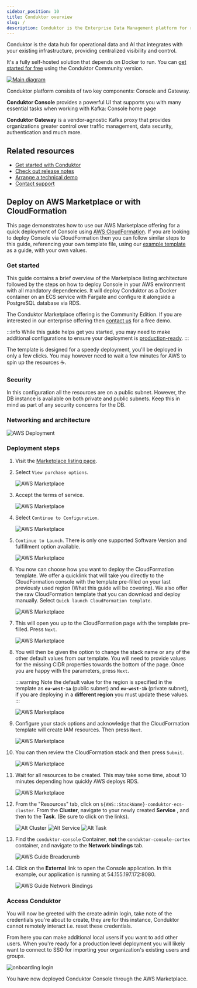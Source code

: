 ```yaml
---
sidebar_position: 10
title: Conduktor overview
slug: /
description: Conduktor is the Enterprise Data Management platform for real-time data streaming
---
```


Conduktor is the data hub for operational data and AI that integrates with your existing infrastructure, providing centralized visibility and control.

It's a fully self-hosted solution that depends on Docker to run. You can [get started for free](https://www.conduktor.io/get-started) using the Conduktor Community version.

<a href="https://framerusercontent.com/images/meFtLvvuqKtvLTZJuKgIV8xMI.png" target="_blank" rel="noopener">
  <img src="https://framerusercontent.com/images/meFtLvvuqKtvLTZJuKgIV8xMI.png" alt="Main diagram" style={{maxWidth: '100%'}} style={{paddingTop: '10px'}} />
</a>

Conduktor platform consists of two key components: Console and Gateway.

**Conduktor Console** provides a powerful UI that supports you with many essential tasks when working with Kafka:
Console home page

**Conduktor Gateway** is a vendor-agnostic Kafka proxy that provides organizations greater control over traffic management, data security, authentication and much more.

## Related resources

- [Get started with Conduktor](/get-started/get-started.md)
- [Check out release notes](https://conduktor.io/changelog)
- [Arrange a technical demo](https://www.conduktor.io/contact/demo)
- [Contact support](https://www.conduktor.io/contact/support)



## Deploy on AWS Marketplace or with CloudFormation

This page demonstrates how to use our AWS Marketplace offering for a quick deployment of Console using [AWS CloudFormation](https://aws.amazon.com/cloudformation/). If you are looking to deploy Console via CloudFormation then you can follow similar steps to this guide, referencing your own template file, using our [example template](https://conduktor-marketplace.s3.us-east-1.amazonaws.com/templates/full_template/conduktor-console_full-template-latest.yaml) as a guide, with your own values.

### Get started

This guide contains a brief overview of the Marketplace listing architecture followed by the steps on how to deploy Console in your AWS environment with all mandatory dependencies. It will deploy Conduktor as a Docker container on an ECS service with Fargate and configure it alongside a PostgreSQL database via RDS.

The Conduktor Marketplace offering is the Community Edition. If you are interested in our enterprise offering then [contact us](https://conduktor.io/contact/demo?utm_source=docs&utm_medium=product) for a free demo.

:::info
While this guide helps get you started, you may need to make additional configurations to ensure your deployment is [production-ready](../hardware.md#production-requirements).
:::

The template is designed for a speedy deployment, you'll be deployed in only a few clicks. You may however need to wait a few minutes for AWS to spin up the resources ☕.

### Security

In this configuration all the resources are on a public subnet. However, the DB instance is available on both private and public subnets. Keep this in mind as part of any security concerns for the DB.

### Networking and architecture

![AWS Deployment](/guides/conduktor.ecs.png)

### Deployment steps

1. Visit the [Marketplace listing page](https://aws.amazon.com/marketplace/pp/prodview-xjv65ie5rjtxu).

2. Select `View purchase options`.

    ![AWS Marketplace](/guides/aws-marketplace-1.png)

3. Accept the terms of service.

    ![AWS Marketplace](/guides/aws-marketplace-2.png)

4. Select `Continue to Configuration`.

    ![AWS Marketplace](/guides/aws-marketplace-3.png)

5. `Continue to Launch`. There is only one supported Software Version and fulfillment option available.

    ![AWS Marketplace](/guides/aws-marketplace-4.png)

6. You now can choose how you want to deploy the CloudFormation template. We offer a quicklink that will take you directly to the CloudFormation console with the template pre-filled on your last previously used region (What this guide will be covering). We also offer the raw CloudFormation template that you can download and deploy manually. Select `Quick launch CloudFormation template`.

    ![AWS Marketplace](/guides/aws-marketplace-5.png)

7. This will open you up to the CloudFormation page with the template pre-filled. Press `Next`.

    ![AWS Marketplace](/guides/aws-marketplace-6.png)

8. You will then be given the option to change the stack name or any of the other default values from our template. You will need to provide values for the missing CIDR properties towards the bottom of the page. Once you are happy with the parameters, press `Next`.

    :::warning
    Note the default value for the region is specified in the template as **`eu-west-1a`** (public subnet) and **`eu-west-1b`** (private subnet), if you are deploying in a **different region** you must update these values.
    :::

    ![AWS Marketplace](/guides/aws-marketplace-7.png)

9. Configure your stack options and acknowledge that the CloudFormation template will create IAM resources. Then press `Next`.

    ![AWS Marketplace](/guides/aws-marketplace-8.png)

10. You can then review the CloudFormation stack and then press `Submit`.

    ![AWS Marketplace](/guides/aws-marketplace-9.png)

11. Wait for all resources to be created. This may take some time, about 10 minutes depending how quickly AWS deploys RDS.

    ![AWS Marketplace](/guides/aws-marketplace-10.png)

12. From the "Resources" tab, click on `${AWS::StackName}-conduktor-ecs-cluster`. From the **Cluster**, navigate to your newly created **Service** , and then to the **Task**. (Be sure to click on the links).  

    ![Alt Cluster](/guides/aws-marketplace-11.png)
    ![Alt Service](/guides/aws-marketplace-12.png)
    ![Alt Task](/guides/aws-marketplace-13.png)

13. Find the `conduktor-console` Container, **not** the `conduktor-console-cortex` container, and navigate to the **Network bindings** tab.

    ![AWS Guide Breadcrumb](/guides/aws-marketplace-14.png)

14. Click on the **External** link to open the Console application. In this example, our application is running at 54.155.197.172:8080.

    ![AWS Guide Network Bindings](/guides/aws-marketplace-15.png)

### Access Conduktor

You will now be greeted with the create admin login, take note of the credentials you're about to create, they are for this instance, Conduktor cannot remotely interact i.e. reset these credentials.

From here you can make additional local users if you want to add other users. When you're ready for a production level deployment you will likely want to connect to SSO for importing your organization's existing users and groups.

![onboarding login](/guides/login.png)

You have now deployed Conduktor Console through the AWS Marketplace.
